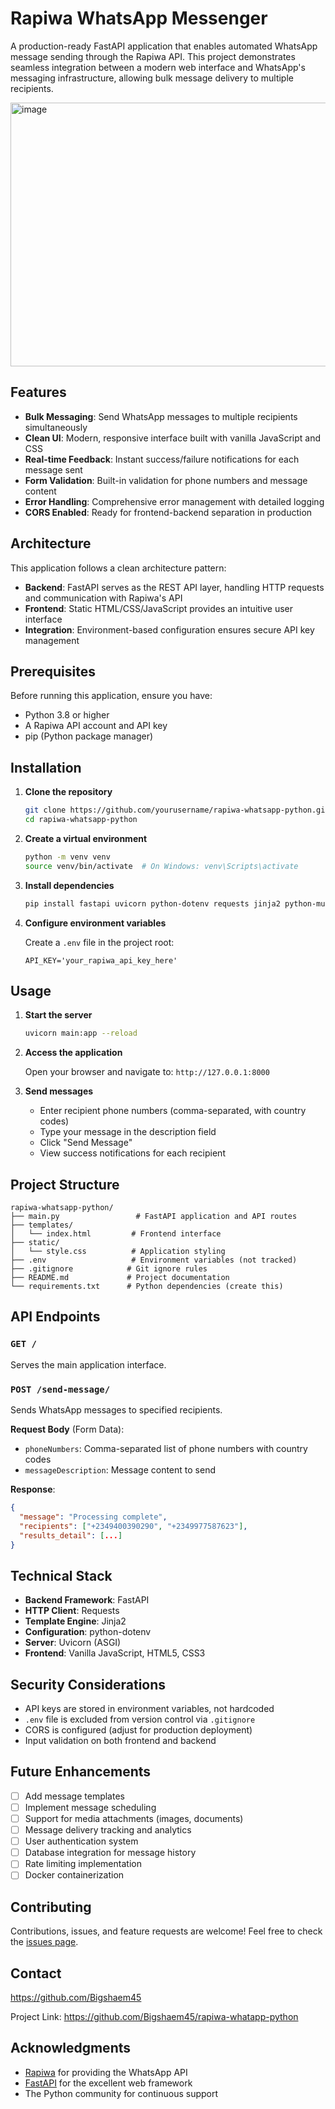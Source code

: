 # Rapiwa WhatsApp Messenger

A production-ready FastAPI application that enables automated WhatsApp message sending through the Rapiwa API. This project demonstrates seamless integration between a modern web interface and WhatsApp's messaging infrastructure, allowing bulk message delivery to multiple recipients.

<img width="959" height="422" alt="image" src="https://github.com/user-attachments/assets/4e463ea7-0a53-40cd-aaf2-a8f70cce5bbd" />


## Features

- **Bulk Messaging**: Send WhatsApp messages to multiple recipients simultaneously
- **Clean UI**: Modern, responsive interface built with vanilla JavaScript and CSS
- **Real-time Feedback**: Instant success/failure notifications for each message sent
- **Form Validation**: Built-in validation for phone numbers and message content
- **Error Handling**: Comprehensive error management with detailed logging
- **CORS Enabled**: Ready for frontend-backend separation in production

## Architecture

This application follows a clean architecture pattern:

- **Backend**: FastAPI serves as the REST API layer, handling HTTP requests and communication with Rapiwa's API
- **Frontend**: Static HTML/CSS/JavaScript provides an intuitive user interface
- **Integration**: Environment-based configuration ensures secure API key management

## Prerequisites

Before running this application, ensure you have:

- Python 3.8 or higher
- A Rapiwa API account and API key
- pip (Python package manager)

## Installation

1. **Clone the repository**
   ```bash
   git clone https://github.com/yourusername/rapiwa-whatsapp-python.git
   cd rapiwa-whatsapp-python
   ```

2. **Create a virtual environment**
   ```bash
   python -m venv venv
   source venv/bin/activate  # On Windows: venv\Scripts\activate
   ```

3. **Install dependencies**
   ```bash
   pip install fastapi uvicorn python-dotenv requests jinja2 python-multipart
   ```

4. **Configure environment variables**
   
   Create a `.env` file in the project root:
   ```env
   API_KEY='your_rapiwa_api_key_here'
   ```

## Usage

1. **Start the server**
   ```bash
   uvicorn main:app --reload
   ```

2. **Access the application**
   
   Open your browser and navigate to: `http://127.0.0.1:8000`

3. **Send messages**
   - Enter recipient phone numbers (comma-separated, with country codes)
   - Type your message in the description field
   - Click "Send Message"
   - View success notifications for each recipient

## Project Structure

```
rapiwa-whatsapp-python/
├── main.py                 # FastAPI application and API routes
├── templates/
│   └── index.html         # Frontend interface
├── static/
│   └── style.css          # Application styling
├── .env                   # Environment variables (not tracked)
├── .gitignore            # Git ignore rules
├── README.md             # Project documentation
└── requirements.txt      # Python dependencies (create this)
```

## API Endpoints

### `GET /`
Serves the main application interface.

### `POST /send-message/`
Sends WhatsApp messages to specified recipients.

**Request Body** (Form Data):
- `phoneNumbers`: Comma-separated list of phone numbers with country codes
- `messageDescription`: Message content to send

**Response**:
```json
{
  "message": "Processing complete",
  "recipients": ["+2349400390290", "+2349977587623"],
  "results_detail": [...]
}
```

## Technical Stack

- **Backend Framework**: FastAPI
- **HTTP Client**: Requests
- **Template Engine**: Jinja2
- **Configuration**: python-dotenv
- **Server**: Uvicorn (ASGI)
- **Frontend**: Vanilla JavaScript, HTML5, CSS3

## Security Considerations

- API keys are stored in environment variables, not hardcoded
- `.env` file is excluded from version control via `.gitignore`
- CORS is configured (adjust for production deployment)
- Input validation on both frontend and backend

## Future Enhancements

- [ ] Add message templates
- [ ] Implement message scheduling
- [ ] Support for media attachments (images, documents)
- [ ] Message delivery tracking and analytics
- [ ] User authentication system
- [ ] Database integration for message history
- [ ] Rate limiting implementation
- [ ] Docker containerization

## Contributing

Contributions, issues, and feature requests are welcome! Feel free to check the [issues page](https://github.com/Bigshaem45/rapiwa-whatapp-python/issues).

## Contact

https://github.com/Bigshaem45

Project Link: https://github.com/Bigshaem45/rapiwa-whatapp-python

## Acknowledgments

- [Rapiwa](https://rapiwa.com) for providing the WhatsApp API
- [FastAPI](https://fastapi.tiangolo.com/) for the excellent web framework
- The Python community for continuous support
